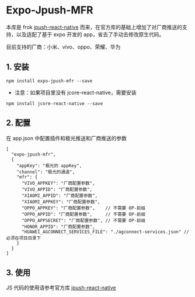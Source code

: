 # Expo-Jpush-MFR

本库是 frok [jpush-react-native](https://github.com/jpush/jpush-react-native) 而来，在官方库的基础上增加了对厂商推送的支持，以及适配了基于 expo 开发的 app，省去了手动去修改原生代码。

目前支持的厂商：小米、vivo、oppo、荣耀、华为

## 1. 安装

```
npm install expo-jpush-mfr --save
```

* 注意：如果项目里没有 jcore-react-native，需要安装

```
npm install jcore-react-native --save
```

## 2. 配置

在 app.json 中配置插件和极光推送和厂商推送的参数
```
[
  "expo-jpush-mfr",
  {
    "appKey": "极光的 appKey",
    "channel": "极光的通道",
    "mfr": {
      "VIVO_APPKEY": "厂商配置参数",
      "VIVO_APPID": "厂商配置参数",
      "XIAOMI_APPID": "厂商配置参数",
      "XIAOMI_APPKEY": "厂商配置参数",
      "OPPO_APPKEY": "厂商配置参数",    // 不需要 OP-前缀
      "OPPO_APPID": "厂商配置参数",     // 不需要 OP-前缀
      "OPPO_APPSECRET": "厂商配置参数", // 不需要 OP-前缀
      "HONOR_APPID": "厂商配置参数",
      "HUAWEI_AGCONNECT_SERVICES_FILE": "./agconnect-services.json" // 必须在项目目录下
    }
  }
]
```

## 3. 使用

JS 代码的使用请参考官方库 [jpush-react-native](https://github.com/jpush/jpush-react-native)
